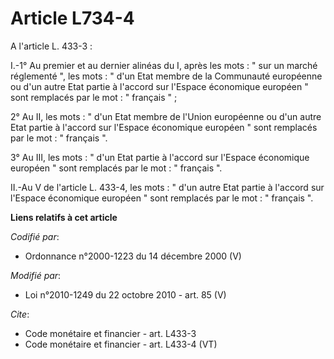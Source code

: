 # Article L734-4

A l'article L. 433-3 : 

I.-1° Au premier et au dernier alinéas du I, après les mots : " sur un marché réglementé ", les mots : " d'un Etat membre de
la Communauté européenne ou d'un autre Etat partie à l'accord sur l'Espace économique européen " sont remplacés par le mot :
" français " ; 

2° Au II, les mots : " d'un Etat membre de l'Union européenne ou d'un autre Etat partie à l'accord sur l'Espace économique
européen " sont remplacés par le mot : " français ". 

3° Au III, les mots : " d'un Etat partie à l'accord sur l'Espace économique européen " sont remplacés par le mot : " français
". 

II.-Au V de l'article L. 433-4, les mots : " d'un autre Etat partie à l'accord sur l'Espace économique européen " sont
remplacés par le mot : " français ".

**Liens relatifs à cet article**

_Codifié par_:

  - Ordonnance n°2000-1223 du 14 décembre 2000 (V)

_Modifié par_:

  - Loi n°2010-1249 du 22 octobre 2010 - art. 85 (V)

_Cite_:

  - Code monétaire et financier - art. L433-3
  - Code monétaire et financier - art. L433-4 (VT)
